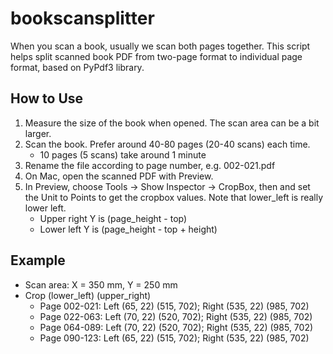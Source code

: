 # bookscansplitter
When you scan a book, usually we scan both pages together.
This script helps split scanned book PDF from two-page format to individual page format, based on PyPdf3 library.

## How to Use
1. Measure the size of the book when opened. The scan area can be a bit larger.
2. Scan the book. Prefer around 40-80 pages (20-40 scans) each time.
    - 10 pages (5 scans) take around 1 minute
3. Rename the file according to page number, e.g. 002-021.pdf
4. On Mac, open the scanned PDF with Preview.
5. In Preview, choose Tools -> Show Inspector -> CropBox, then and set the Unit to Points to get the cropbox values. Note that lower_left is really lower left.
    - Upper right Y is (page_height - top)
    - Lower left Y is (page_height - top + height)

## Example
- Scan area: X = 350 mm, Y = 250 mm
- Crop (lower_left) (upper_right)
    - Page 002-021: Left (65, 22) (515, 702); Right (535, 22) (985, 702)
    - Page 022-063: Left (70, 22) (520, 702); Right (535, 22) (985, 702)
    - Page 064-089: Left (70, 22) (520, 702); Right (535, 22) (985, 702)
    - Page 090-123: Left (65, 22) (515, 702); Right (535, 22) (985, 702)